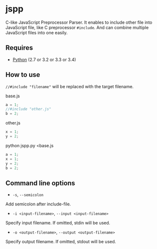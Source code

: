 jspp
======

C-like JavaScript Preprocessor Parser.
It enables to include other file into JavaScript file, like C preprocessor `#include`.
And can combine multiple JavaScript files into one easily.

## Requires

* [Python](https://www.python.org/) (2.7 or 3.2 or 3.3 or 3.4)

## How to use

`//#include "filename"` will be replaced with the target filename.

base.js
```js
a = 1;
//#include "other.js"
b = 2;
```

other.js
```js
x = 1;
y = 2;
```

python jspp.py \<base.js
```js
a = 1;
x = 1;
y = 2;
b = 2;
```

## Command line options

* `-s`, `--semicolon`

Add semicolon after include-file.

* `-i <input-filename>`, `--input <input-filename>`

Specify input filename.
If omitted, stdin will be used.

* `-o <output-filename>`, `--output <output-filename>`

Specify output filename.
If omitted, stdout will be used.
